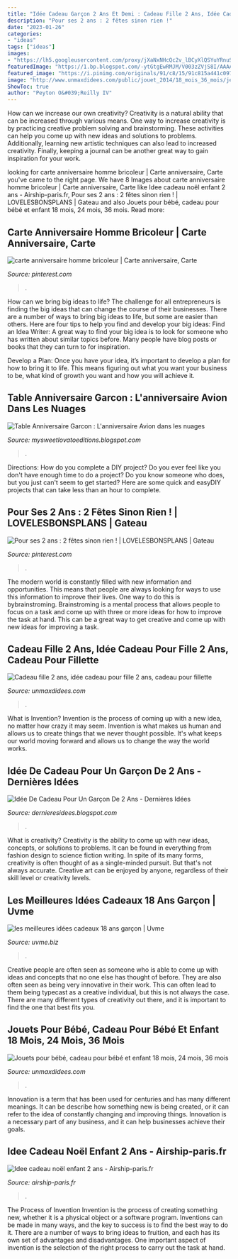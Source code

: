 ```yaml
---
title: "Idée Cadeau Garçon 2 Ans Et Demi : Cadeau Fille 2 Ans, Idée Cadeau Pour Fille 2 Ans, Cadeau Pour Fillette"
description: "Pour ses 2 ans : 2 fêtes sinon rien !"
date: "2023-01-26"
categories:
- "ideas"
tags: ["ideas"]
images:
- "https://lh5.googleusercontent.com/proxy/jXaNxNHcQc2v_lBCyXlQSYuYRnuSKSp-l5LpRcObhKisAjJWZqdqY10yZopHnUXclOOqtbVl9moPnrA7Xd55j_5tV6dnQpVihT00vlZnIQfaxTZmMrGennpQzgy4ir406twfjg=s0-d"
featuredImage: "https://1.bp.blogspot.com/-ytGtgEwRMJM/V003zZVjS8I/AAAAAAAALAc/-WDaNvXUkWo0-0od3e_s-q2El67hfeY2gCLcB/s1600/12717949_1743467599216580_1957602302648382572_n.jpg"
featured_image: "https://i.pinimg.com/originals/91/c8/15/91c815a441c09718b31fd429fc245414.jpg"
image: "http://www.unmaxdidees.com/public/jouet_2014/18_mois_36_mois/jeu_eveil_pour_enfant_18_mois__2_ans__et_plus_cubes_clementoni_avec_tortue_rangement_cadeau_enfant_pas_cher.jpg"
ShowToc: true
author: "Peyton O&#039;Reilly IV"
---
```



How can we increase our own creativity?
Creativity is a natural ability that can be increased through various means. One way to increase creativity is by practicing creative problem solving and brainstorming. These activities can help you come up with new ideas and solutions to problems. Additionally, learning new artistic techniques can also lead to increased creativity. Finally, keeping a journal can be another great way to gain inspiration for your work.

	

		
looking for carte anniversaire homme bricoleur | Carte anniversaire, Carte you've came to the right page. We have 8 Images about carte anniversaire homme bricoleur | Carte anniversaire, Carte like Idee cadeau noël enfant 2 ans - Airship-paris.fr, Pour ses 2 ans : 2 fêtes sinon rien ! | LOVELESBONSPLANS | Gateau and also Jouets pour bébé, cadeau pour bébé et enfant 18 mois, 24 mois, 36 mois. Read more:
		
    
## Carte Anniversaire Homme Bricoleur | Carte Anniversaire, Carte

<img loading=lazy src="https://i.pinimg.com/originals/91/c8/15/91c815a441c09718b31fd429fc245414.jpg" onerror="this.onerror=null;this.src='https://tse2.mm.bing.net/th?id=OIP.mrDEXu41wDkFC9iYekTcMwAAAA&amp;pid=15.1';" alt="carte anniversaire homme bricoleur | Carte anniversaire, Carte">

_Source: pinterest.com_

>. 

	

How can we bring big ideas to life?
The challenge for all entrepreneurs is finding the big ideas that can change the course of their businesses. There are a number of ways to bring big ideas to life, but some are easier than others. Here are four tips to help you find and develop your big ideas:
Find an Idea Writer: A great way to find your big idea is to look for someone who has written about similar topics before. Many people have blog posts or books that they can turn to for inspiration.

Develop a Plan: Once you have your idea, it’s important to develop a plan for how to bring it to life. This means figuring out what you want your business to be, what kind of growth you want and how you will achieve it.

    
## Table Anniversaire Garcon : L&#039;anniversaire Avion Dans Les Nuages

<img loading=lazy src="https://1.bp.blogspot.com/-ytGtgEwRMJM/V003zZVjS8I/AAAAAAAALAc/-WDaNvXUkWo0-0od3e_s-q2El67hfeY2gCLcB/s1600/12717949_1743467599216580_1957602302648382572_n.jpg" onerror="this.onerror=null;this.src='https://tse4.mm.bing.net/th?id=OIP.e9Dj2gpG8mzktLAPOJBSuQHaJ4&amp;pid=15.1';" alt="Table Anniversaire Garcon : L&#039;anniversaire Avion dans les nuages">

_Source: mysweetlovatoeditions.blogspot.com_

>. 

	

Directions: How do you complete a DIY project?
Do you ever feel like you don't have enough time to do a project? Do you know someone who does, but you just can't seem to get started? Here are some quick and easyDIY projects that can take less than an hour to complete.

    
## Pour Ses 2 Ans : 2 Fêtes Sinon Rien ! | LOVELESBONSPLANS | Gateau

<img loading=lazy src="https://i.pinimg.com/originals/4f/c3/b2/4fc3b25c07d87f07f156d89a4a4028f7.jpg" onerror="this.onerror=null;this.src='https://tse4.mm.bing.net/th?id=OIP.L9lCtien0Cix5DWP11EX6wHaFd&amp;pid=15.1';" alt="Pour ses 2 ans : 2 fêtes sinon rien ! | LOVELESBONSPLANS | Gateau">

_Source: pinterest.com_

>. 

	

The modern world is constantly filled with new information and opportunities. This means that people are always looking for ways to use this information to improve their lives. One way to do this is bybrainstroming. Brainstroming is a mental process that allows people to focus on a task and come up with three or more ideas for how to improve the task at hand. This can be a great way to get creative and come up with new ideas for improving a task.

    
## Cadeau Fille 2 Ans, Idée Cadeau Pour Fille 2 Ans, Cadeau Pour Fillette

<img loading=lazy src="https://www.unmaxdidees.com/public/jouet_2015/fille_2_ans/.cadeau_fille_2_ans_porteur_draisienne_moto_mini_jouet_motricite_petite_fille_cadeau_noel_anniversaire_m.jpg" onerror="this.onerror=null;this.src='https://tse2.mm.bing.net/th?id=OIP.u700jiy5X6IciUsBOTr1YQHaHa&amp;pid=15.1';" alt="Cadeau fille 2 ans, idée cadeau pour fille 2 ans, cadeau pour fillette">

_Source: unmaxdidees.com_

>. 

	

What is Invention?
Invention is the process of coming up with a new idea, no matter how crazy it may seem. Invention is what makes us human and allows us to create things that we never thought possible. It's what keeps our world moving forward and allows us to change the way the world works.

    
## Idée De Cadeau Pour Un Garçon De 2 Ans - Dernières Idées

<img loading=lazy src="https://lh5.googleusercontent.com/proxy/jXaNxNHcQc2v_lBCyXlQSYuYRnuSKSp-l5LpRcObhKisAjJWZqdqY10yZopHnUXclOOqtbVl9moPnrA7Xd55j_5tV6dnQpVihT00vlZnIQfaxTZmMrGennpQzgy4ir406twfjg=s0-d" onerror="this.onerror=null;this.src='https://tse2.mm.bing.net/th?id=OIP.QCnFirnuhxmPPt02u6EDlwHaHa&amp;pid=15.1';" alt="Idée De Cadeau Pour Un Garçon De 2 Ans - Dernières Idées">

_Source: dernieresidees.blogspot.com_

>. 

	

What is creativity?
Creativity is the ability to come up with new ideas, concepts, or solutions to problems. It can be found in everything from fashion design to science fiction writing. In spite of its many forms, creativity is often thought of as a single-minded pursuit. But that's not always accurate. Creative art can be enjoyed by anyone, regardless of their skill level or creativity levels.

    
## Les Meilleures Idées Cadeaux 18 Ans Garçon | Uvme

<img loading=lazy src="https://www.uvme.biz/wp-content/uploads/2020/05/9cb7dcdc-84cb-41e2-8221-0f02442f9dc9_1.c31aec3172e0bcafd47c3a5ac6ae6cba.jpeg" onerror="this.onerror=null;this.src='https://tse1.mm.bing.net/th?id=OIP.pVvsNEUm8q82EVbZaCY7_gHaHa&amp;pid=15.1';" alt="les meilleures idées cadeaux 18 ans garçon | Uvme">

_Source: uvme.biz_

>. 

	

Creative people are often seen as someone who is able to come up with ideas and concepts that no one else has thought of before. They are also often seen as being very innovative in their work. This can often lead to them being typecast as a creative individual, but this is not always the case. There are many different types of creativity out there, and it is important to find the one that best fits you.

    
## Jouets Pour Bébé, Cadeau Pour Bébé Et Enfant 18 Mois, 24 Mois, 36 Mois

<img loading=lazy src="http://www.unmaxdidees.com/public/jouet_2014/18_mois_36_mois/jeu_eveil_pour_enfant_18_mois__2_ans__et_plus_cubes_clementoni_avec_tortue_rangement_cadeau_enfant_pas_cher.jpg" onerror="this.onerror=null;this.src='https://tse4.mm.bing.net/th?id=OIP.agVbFJB_JFbEREGnLjvN5QHaHa&amp;pid=15.1';" alt="Jouets pour bébé, cadeau pour bébé et enfant 18 mois, 24 mois, 36 mois">

_Source: unmaxdidees.com_

>. 

	

Innovation is a term that has been used for centuries and has many different meanings. It can be describe how something new is being created, or it can refer to the idea of constantly changing and improving things. Innovation is a necessary part of any business, and it can help businesses achieve their goals.

    
## Idee Cadeau Noël Enfant 2 Ans - Airship-paris.fr

<img loading=lazy src="https://www.airship-paris.fr/wp-content/uploads/2019/09/101030251_o-1.jpg" onerror="this.onerror=null;this.src='https://tse3.mm.bing.net/th?id=OIP.hRRaV15V9NQvowsOOzAFNgHaG8&amp;pid=15.1';" alt="Idee cadeau noël enfant 2 ans - Airship-paris.fr">

_Source: airship-paris.fr_

>. 

	

The Process of Invention
Invention is the process of creating something new, whether it is a physical object or a software program. Inventions can be made in many ways, and the key to success is to find the best way to do it. There are a number of ways to bring ideas to fruition, and each has its own set of advantages and disadvantages. One important aspect of invention is the selection of the right process to carry out the task at hand.

